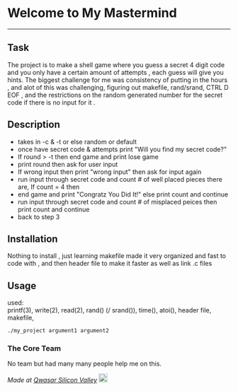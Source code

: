 # Welcome to My Mastermind
***

## Task
The project is to make a shell game where you guess a secret 4 digit code and you only have a certain amount of attempts , each guess will give you hints. 
The biggest challenge for me was consistency of putting in the hours , and alot of this was challenging, figuring out makefile, rand/srand, CTRL D EOF , and the restrictions on the random generated number for the secret code if there is no input for it . 

## Description
- takes in -c & -t or else random or default
- once have secret code & attempts print "Will you find my secret code?"
- If round > -t then end game and print lose game
- print round then ask for user input
- If wrong input then print "wrong input" then ask for input again
- run input through secret code and count # of well placed pieces there are, If count = 4 then 
- end game and print "Congratz You Did It!" else print count and continue
- run input through secret code and count # of misplaced peices then print count and continue
- back to step 3

## Installation
Nothing to install , just learning makefile made it very organized and fast to code with , and then header file to make it faster as well as link .c files

## Usage
used:  
printf(3), write(2), read(2), rand() (/ srand()), time(), atoi(), header file, makefile, 
```
./my_project argument1 argument2
```

### The Core Team
No team but had many many people help me on this.

<span><i>Made at <a href='https://qwasar.io'>Qwasar Silicon Valley</a></i></span>
<span><img alt='Qwasar Silicon Valley Logo' src='https://storage.googleapis.com/qwasar-public/qwasar-logo_50x50.png' width='20px'></span>
